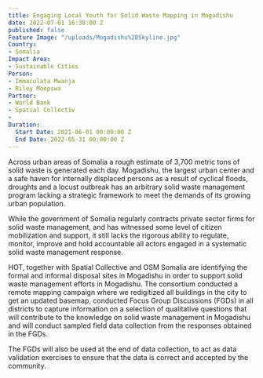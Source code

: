 ```yaml
---
title: Engaging Local Youth for Solid Waste Mapping in Mogadishu
date: 2022-07-01 16:38:00 Z
published: false
Feature Image: "/uploads/Mogadishu%20Skyline.jpg"
Country:
- Somalia
Impact Area:
- Sustainable Cities
Person:
- Immaculata Mwanja
- Riley Moepswa
Partner:
- World Bank
- Spatial Collectiv
- 
Duration:
  Start Date: 2021-06-01 00:00:00 Z
  End Date: 2022-05-31 00:00:00 Z
---
```


Across urban areas of Somalia a rough estimate of 3,700 metric tons of solid waste is generated each day. Mogadishu, the largest urban center and a safe haven for internally displaced persons as a result of cyclical floods, droughts and a locust outbreak has an arbitrary solid waste management program lacking a strategic framework to meet the demands of its growing urban population. 

While the government of Somalia regularly contracts private sector firms for solid waste management, and has witnessed some level of citizen mobilization and support, it still lacks the rigorous ability to regulate, monitor, improve and hold accountable all actors engaged in a systematic solid waste management response.

HOT, together with Spatial Collective and OSM Somalia are identifying the formal and informal disposal sites in Mogadishu in order to support solid waste management efforts in Mogadishu. The consortium conducted a remote mapping campaign where we redigitized all buildings in the city to get an updated basemap, conducted Focus Group Discussions (FGDs) in all districts to capture information on a selection of qualitative questions that will contribute to the knowledge on solid waste management in Mogadishu and will conduct sampled field data collection from the responses obtained in the FGDs. 

The FGDs will also be used at the end of data collection, to act as data validation exercises to ensure that the data is correct and accepted by the community.